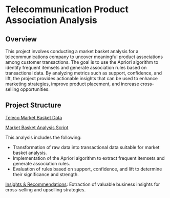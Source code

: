 # Telecommunication Product Association Analysis

## Overview
This project involves conducting a market basket analysis for a telecommunications company to uncover meaningful product associations among customer transactions. The goal is to use the Apriori algorithm to identify frequent itemsets and generate association rules based on transactional data. By analyzing metrics such as support, confidence, and lift, the project provides actionable insights that can be used to enhance marketing strategies, improve product placement, and increase cross-selling opportunities.

## Project Structure

[Teleco Market Basket Data](https://github.com/jcooper2368/JCProjectCode/raw/main/market-basket-analysis/teleco_market_basket.csv)

[Market Basket Analysis Script](Market%20Basket%20Analysis%202%20(1).ipynb)

This analysis includes the following: 
- Transformation of raw data into transactional data suitable for market basket analysis.
- Implementation of the Apriori algorithm to extract frequent itemsets and generate association rules.
- Evaluation of rules based on support, confidence, and lift to determine their significance and strength.

[Insights & Recommendations](https://github.com/jcooper2368/JCProjectCode/raw/main/market-basket-analysis/Market%20Basket%20Analysis.pdf): Extraction of valuable business insights for cross-selling and upselling strategies.





